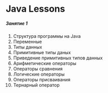 # Java Lessons
##### Занятие 1
1. Структура программы на Java
2. Переменные
3. Типы данных
4. Примитивные типы даных
5. Приведение примитивных типов данных
6. Арифметические операторы
7. Операторы сравнения
8. Логические операторы
9. Операторы присваивания
10. Тернарный оператор